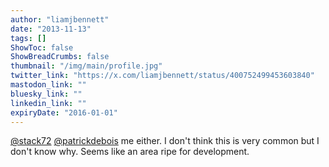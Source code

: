 ```yaml
---
author: "liamjbennett"
date: "2013-11-13"
tags: []
ShowToc: false
ShowBreadCrumbs: false
thumbnail: "/img/main/profile.jpg"
twitter_link: "https://x.com/liamjbennett/status/400752499453603840"
mastodon_link: ""
bluesky_link: ""
linkedin_link: ""
expiryDate: "2016-01-01"
---
```


[@stack72](https://x.com/stack72) [@patrickdebois](https://x.com/patrickdebois) me either. I don't think this is very common but I don't know why. Seems like an area ripe for development.

